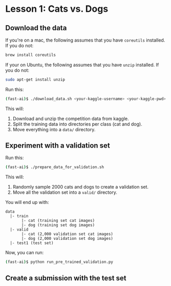# Lesson 1: Cats vs. Dogs

## Download the data

If you're on a mac, the following assumes that you have `coreutils` installed. If you do not:
```bash
brew install coreutils
```

If your on Ubuntu, the following assumes that you have `unzip` installed. If you do not:
```bash
sudo apt-get install unzip
```

Run this:
```bash
(fast-ai)$ ./download_data.sh <your-kaggle-username> <your-kaggle-pwd>
```

This will:
1. Download and unzip the competition data from kaggle.
2. Split the training data into directories per class (cat and dog).
4. Move everything into a `data/` directory.

## Experiment with a validation set

Run this:
```bash
(fast-ai)$ ./prepare_data_for_validation.sh
```

This will:
1. Randomly sample 2000 cats and dogs to create a validation set.
2. Move all the validation set into a `valid/` directory.

You will end up with:
```
data
  |- train
       |- cat (training set cat images)
       |- dog (training set dog images)
  |- valid
       |- cat (2,000 validation set cat images)
       |- dog (2,000 validation set dog images)
  |- test1 (test set)
```

Now, you can run:

```bash
(fast-ai)$ python run_pre_trained_validation.py
```

## Create a submission with the test set